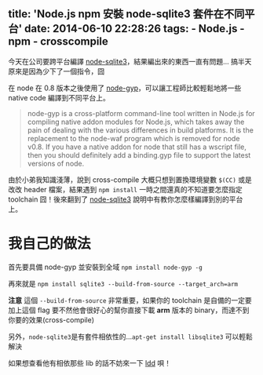 title: 'Node.js npm 安裝 node-sqlite3 套件在不同平台'
date: 2014-06-10 22:28:26
tags:
	- Node.js
	- npm
	- crosscompile
---

今天在公司要跨平台編譯 [node-sqlite3](https://github.com/mapbox/node-sqlite3)，結果編出來的東西一直有問題...
搞半天原來是因為少下了一個指令，囧

在 node 在 0.8 版本之後使用了 [node-gyp](https://github.com/TooTallNate/node-gyp)，可以讓工程師比較輕鬆地將一些 native code 編譯到不同平台上。

>node-gyp is a cross-platform command-line tool written in Node.js for compiling native addon modules for Node.js, which takes away the pain of dealing with the various differences in build platforms. It is the replacement to the node-waf program which is removed for node v0.8. If you have a native addon for node that still has a wscript file, then you should definitely add a binding.gyp file to support the latest versions of node.

由於小弟我知識淺薄，說到 cross-compile 大概只想到置換環境變數 `$(CC)` 或是改改 header 檔案，結果遇到 `npm install` 一時之間還真的不知道要怎麼指定 toolchain 囧！後來翻到了 [node-sqlite3](https://github.com/mapbox/node-sqlite3) 說明中有教你怎麼樣編譯到別的平台上。

我自己的做法
============

首先要具備 node-gyp 並安裝到全域 `npm install node-gyp -g`

再來就是 `npm install sqlite3 --build-from-source --target_arch=arm`

**注意**
這個 `--build-from-source` 非常重要，如果你的 toolchain 是自備的一定要加上這個 flag 要不然他會很好心的幫你直接下載 **arm** 版本的 binary，而達不到你要的效果(cross-compile)

另外，`node-sqlite3`是有套件相依性的...`apt-get install libsqlite3` 可以輕鬆解決

如果想查看他有相依那些 lib 的話不妨來一下 [ldd](http://unixhelp.ed.ac.uk/CGI/man-cgi?ldd+1) 唄！